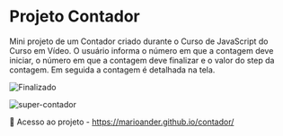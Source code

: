 # Projeto Contador
 Mini projeto de um Contador criado durante o Curso de JavaScript do Curso em Vídeo. O usuário informa o número em que a contagem deve iniciar, o número em que a contagem deve finalizar e o valor do step da contagem. Em seguida a contagem é detalhada na tela.

![Finalizado](https://img.shields.io/badge/STATUS-FINALIZADO-success)
 
![super-contador](https://github.com/marioander/contador/assets/105558288/96ad9354-a6d8-4e3a-87c5-8249f4d9bdfc)

📁 Acesso ao projeto - https://marioander.github.io/contador/
